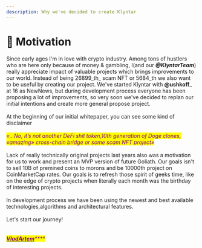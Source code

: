 ```yaml
---
description: Why we've decided to create Klyntar
---
```


# 🎯 Motivation

Since early ages I'm in love with crypto industry. Among tons of hustlers who are here only because of money & gambling, I(and our _**@KlyntarTeam**_) really appreciate impact of valuable projects which brings improvements to our world. Instead of being 26899_th_ scam NFT or 5684_th we also want to be useful by creating our project. We've started Klyntar with **@ushkoff**_ at 16 as NewNews, but during development process everyone has been proposing a lot of improvements, so very soon we've decided to replan our initial intentions and create more general propose project.\
\
At the beginning of our initial whitepaper, you can see some kind of disclaimer\
\
_<mark style="color:purple;">«...No, it’s not another DeFi shit token,10th generation of Doge clones, «amazing» cross-chain bridge or some scam NFT project»</mark>_\
\
Lack of really technically original projects last years also was a motivation for us to work and present an MVP version of future Goliath. Our goals isn't to sell 10B of premined coins to morons and be 10000th project on CoinMarketCap rates. Our goals is to refresh those spirit of geeks time, like on the edge of crypto projects when literally each month was the birthday of  interesting projects.\
\
In development process we have been using the newest and best available technologies,algorithms and architectural features.\
\
Let's start our journey!\
\
\
[_<mark style="color:purple;">**VladArtem**</mark>_](https://app.gitbook.com/u/PDGFjLOQOzVeSCp2z465cFbzObz1)_<mark style="color:purple;">****</mark>_



